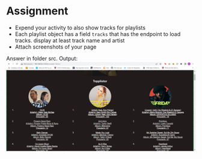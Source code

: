 # Assignment

- Expend your activity to also show tracks for playlists
- Each playlist object has a field `tracks` that has the endpoint to load tracks. display at least track name and artist
- Attach screenshots of your page

Answer in folder src.
 Output:
 ![output](../src/js-ass-10.png)
